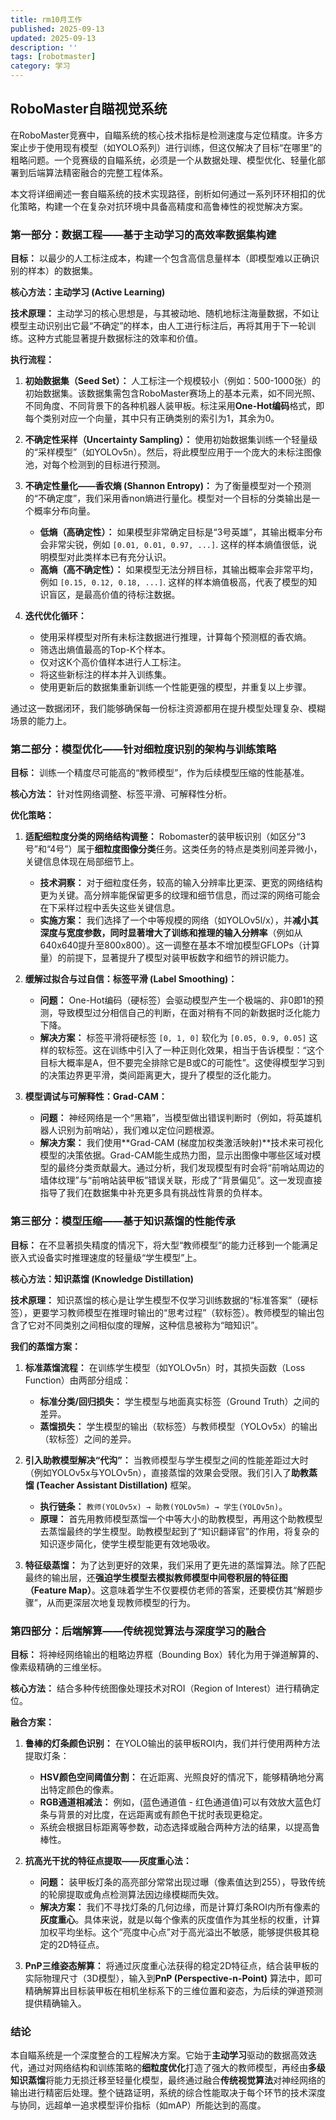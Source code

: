 ```yaml
---
title: rm10月工作
published: 2025-09-13
updated: 2025-09-13
description: ''
tags: [robotmaster]
category: 学习
---
```



## RoboMaster自瞄视觉系统

在RoboMaster竞赛中，自瞄系统的核心技术指标是检测速度与定位精度。许多方案止步于使用现有模型（如YOLO系列）进行训练，但这仅解决了目标“在哪里”的粗略问题。一个竞赛级的自瞄系统，必须是一个从数据处理、模型优化、轻量化部署到后端算法精密融合的完整工程体系。

本文将详细阐述一套自瞄系统的技术实现路径，剖析如何通过一系列环环相扣的优化策略，构建一个在复杂对抗环境中具备高精度和高鲁棒性的视觉解决方案。

### 第一部分：数据工程——基于主动学习的高效率数据集构建

**目标：** 以最少的人工标注成本，构建一个包含高信息量样本（即模型难以正确识别的样本）的数据集。

**核心方法：主动学习 (Active Learning)**

**技术原理：** 主动学习的核心思想是，与其被动地、随机地标注海量数据，不如让模型主动识别出它最“不确定”的样本，由人工进行标注后，再将其用于下一轮训练。这种方式能显著提升数据标注的效率和价值。

**执行流程：**

1.  **初始数据集（Seed Set）：** 人工标注一个规模较小（例如：500-1000张）的初始数据集。该数据集需包含RoboMaster赛场上的基本元素，如不同光照、不同角度、不同背景下的各种机器人装甲板。标注采用**One-Hot编码**格式，即每个类别对应一个向量，其中只有正确类别的索引为1，其余为0。

2.  **不确定性采样（Uncertainty Sampling）：** 使用初始数据集训练一个轻量级的“采样模型”（如YOLOv5n）。然后，将此模型应用于一个庞大的未标注图像池，对每个检测到的目标进行预测。

3.  **不确定性量化——香农熵 (Shannon Entropy)：** 为了衡量模型对一个预测的“不确定度”，我们采用香non熵进行量化。模型对一个目标的分类输出是一个概率分布向量。
    *   **低熵（高确定性）：** 如果模型非常确定目标是“3号英雄”，其输出概率分布会非常尖锐，例如 `[0.01, 0.01, 0.97, ...]`. 这样的样本熵值很低，说明模型对此类样本已有充分认识。
    *   **高熵（高不确定性）：** 如果模型无法分辨目标，其输出概率会非常平均，例如 `[0.15, 0.12, 0.18, ...]`. 这样的样本熵值极高，代表了模型的知识盲区，是最高价值的待标注数据。

4.  **迭代优化循环：**
    *   使用采样模型对所有未标注数据进行推理，计算每个预测框的香农熵。
    *   筛选出熵值最高的Top-K个样本。
    *   仅对这K个高价值样本进行人工标注。
    *   将这些新标注的样本并入训练集。
    *   使用更新后的数据集重新训练一个性能更强的模型，并重复以上步骤。

通过这一数据闭环，我们能够确保每一份标注资源都用在提升模型处理复杂、模糊场景的能力上。

### 第二部分：模型优化——针对细粒度识别的架构与训练策略

**目标：** 训练一个精度尽可能高的“教师模型”，作为后续模型压缩的性能基准。

**核心方法：** 针对性网络调整、标签平滑、可解释性分析。

**优化策略：**

1.  **适配细粒度分类的网络结构调整：** Robomaster的装甲板识别（如区分“3号”和“4号”）属于**细粒度图像分类**任务。这类任务的特点是类别间差异微小，关键信息体现在局部细节上。
    *   **技术洞察：** 对于细粒度任务，较高的输入分辨率比更深、更宽的网络结构更为关键。高分辨率能保留更多的纹理和细节信息，而过深的网络可能会在下采样过程中丢失这些关键信息。
    *   **实施方案：** 我们选择了一个中等规模的网络（如YOLOv5l/x），并**减小其深度与宽度参数，同时显著增大了训练和推理的输入分辨率**（例如从640x640提升至800x800）。这一调整在基本不增加模型GFLOPs（计算量）的前提下，显著提升了模型对装甲板数字和细节的辨识能力。

2.  **缓解过拟合与过自信：标签平滑 (Label Smoothing)：**
    *   **问题：** One-Hot编码（硬标签）会驱动模型产生一个极端的、非0即1的预测，导致模型过分相信自己的判断，在面对稍有不同的新数据时泛化能力下降。
    *   **解决方案：** 标签平滑将硬标签 `[0, 1, 0]` 软化为 `[0.05, 0.9, 0.05]` 这样的软标签。这在训练中引入了一种正则化效果，相当于告诉模型：“这个目标大概率是A，但不要完全排除它是B或C的可能性”。这使得模型学习到的决策边界更平滑，类间距离更大，提升了模型的泛化能力。

3.  **模型调试与可解释性：Grad-CAM：**
    *   **问题：** 神经网络是一个“黑箱”，当模型做出错误判断时（例如，将英雄机器人识别为前哨站），我们难以定位问题根源。
    *   **解决方案：** 我们使用**Grad-CAM (梯度加权类激活映射)**技术来可视化模型的决策依据。Grad-CAM能生成热力图，显示出图像中哪些区域对模型的最终分类贡献最大。通过分析，我们发现模型有时会将“前哨站周边的墙体纹理”与“前哨站装甲板”错误关联，形成了“背景偏见”。这一发现直接指导了我们在数据集中补充更多具有挑战性背景的负样本。

### 第三部分：模型压缩——基于知识蒸馏的性能传承

**目标：** 在不显著损失精度的情况下，将大型“教师模型”的能力迁移到一个能满足嵌入式设备实时推理速度的轻量级“学生模型”上。

**核心方法：知识蒸馏 (Knowledge Distillation)**

**技术原理：** 知识蒸馏的核心是让学生模型不仅学习训练数据的“标准答案”（硬标签），更要学习教师模型在推理时输出的“思考过程”（软标签）。教师模型的输出包含了它对不同类别之间相似度的理解，这种信息被称为“暗知识”。

**我们的蒸馏方案：**

1.  **标准蒸馏流程：** 在训练学生模型（如YOLOv5n）时，其损失函数（Loss Function）由两部分组成：
    *   **标准分类/回归损失：** 学生模型与地面真实标签（Ground Truth）之间的差异。
    *   **蒸馏损失：** 学生模型的输出（软标签）与教师模型（YOLOv5x）的输出（软标签）之间的差异。

2.  **引入助教模型解决“代沟”：** 当教师模型与学生模型之间的性能差距过大时（例如YOLOv5x与YOLOv5n），直接蒸馏的效果会受限。我们引入了**助教蒸馏 (Teacher Assistant Distillation)** 框架。
    *   **执行链条：** `教师(YOLOv5x) → 助教(YOLOv5m) → 学生(YOLOv5n)`。
    *   **原理：** 首先用教师模型蒸馏一个中等大小的助教模型，再用这个助教模型去蒸馏最终的学生模型。助教模型起到了“知识翻译官”的作用，将复杂的知识逐步简化，使学生模型能更有效地吸收。

3.  **特征级蒸馏：** 为了达到更好的效果，我们采用了更先进的蒸馏算法。除了匹配最终的输出层，还**强迫学生模型去模拟教师模型中间卷积层的特征图（Feature Map）**。这意味着学生不仅要模仿老师的答案，还要模仿其“解题步骤”，从而更深层次地复现教师模型的行为。

### 第四部分：后端解算——传统视觉算法与深度学习的融合

**目标：** 将神经网络输出的粗略边界框（Bounding Box）转化为用于弹道解算的、像素级精确的三维坐标。

**核心方法：** 结合多种传统图像处理技术对ROI（Region of Interest）进行精确定位。

**融合方案：**

1.  **鲁棒的灯条颜色识别：** 在YOLO输出的装甲板ROI内，我们并行使用两种方法提取灯条：
    *   **HSV颜色空间阈值分割：** 在近距离、光照良好的情况下，能够精确地分离出特定颜色的像素。
    *   **RGB通道相减法：** 例如，(蓝色通道值 - 红色通道值)可以有效放大蓝色灯条与背景的对比度，在远距离或有颜色干扰时表现更稳定。
    *   系统会根据目标距离等参数，动态选择或融合两种方法的结果，以提高鲁棒性。

2.  **抗高光干扰的特征点提取——灰度重心法：**
    *   **问题：** 装甲板灯条的高亮部分常常出现过曝（像素值达到255），导致传统的轮廓提取或角点检测算法因边缘模糊而失效。
    *   **解决方案：** 我们不寻找灯条的几何边缘，而是计算灯条ROI内所有像素的**灰度重心**。具体来说，就是以每个像素的灰度值作为其坐标的权重，计算加权平均坐标。这个“亮度中心点”对于高光溢出不敏感，能够提供极其稳定的2D特征点。

3.  **PnP三维姿态解算：** 将通过灰度重心法获得的稳定2D特征点，结合装甲板的实际物理尺寸（3D模型），输入到**PnP (Perspective-n-Point)** 算法中，即可精确解算出目标装甲板在相机坐标系下的三维位置和姿态，为后续的弹道预测提供精确输入。

### 结论

本自瞄系统是一个深度整合的工程解决方案。它始于**主动学习**驱动的数据高效迭代，通过对网络结构和训练策略的**细粒度优化**打造了强大的教师模型，再经由**多级知识蒸馏**将能力无损迁移至轻量化模型，最终通过融合**传统视觉算法**对神经网络的输出进行精密后处理。整个链路证明，系统的综合性能取决于每个环节的技术深度与协同，远超单一追求模型评价指标（如mAP）所能达到的高度。